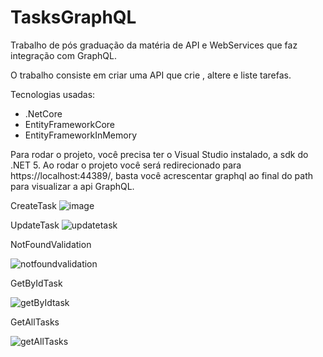 # TasksGraphQL
Trabalho de pós graduação da matéria de API e WebServices que faz integração com GraphQL. 

O trabalho consiste em criar uma API que crie , altere e liste tarefas.

Tecnologias usadas:

- .NetCore
- EntityFrameworkCore
- EntityFrameworkInMemory

Para rodar o projeto, você precisa ter o Visual Studio instalado, a sdk do .NET 5. 
Ao rodar o projeto você será redirecionado para https://localhost:44389/, basta você acrescentar graphql ao final do path para visualizar a api GraphQL.

  CreateTask
  ![image](https://github.com/larissa-heloisa/TasksGraphQL/assets/56172757/fb545173-0871-47b0-a432-7f19a5a91fc9)

  UpdateTask
![updatetask](https://github.com/larissa-heloisa/TasksGraphQL/assets/56172757/8b4ffc1c-8b0b-43f3-ab54-9591cb2d57ec)

NotFoundValidation

![notfoundvalidation](https://github.com/larissa-heloisa/TasksGraphQL/assets/56172757/fd1449d0-7dec-477c-aa10-0efd2aa0452d)

GetByIdTask

![getByIdtask](https://github.com/larissa-heloisa/TasksGraphQL/assets/56172757/2de65413-7feb-47a2-b39d-e3eb7614897a)

GetAllTasks

![getAllTasks](https://github.com/larissa-heloisa/TasksGraphQL/assets/56172757/d18ec0b5-2524-4356-9579-f8b9ddb55ed7)

